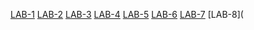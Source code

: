 [LAB-1](https://github.com/nandhu1585/Aiml-14/blob/main/AIML%20LAB%20%20-1.ipynb)
[LAB-2](https://github.com/nandhu1585/Aiml-14/blob/main/AIML%20LAB-2.ipynb)
[LAB-3](https://github.com/nandhu1585/Aiml-14/blob/main/LAB-3.ipynb)
[LAB-4](https://github.com/nandhu1585/Aiml-14/blob/main/LAB-4.ipynb)
[LAB-5](https://github.com/nandhu1585/Aiml-14/blob/main/LAB%20-%205.ipynb)
[LAB-6](https://github.com/nandhu1585/Aiml-14/blob/main/LAB%20-%206.ipynb)
[LAB-7](https://github.com/nandhu1585/Aiml-14/blob/main/AIMLLAB7%20(1).ipynb)
[LAB-8](
